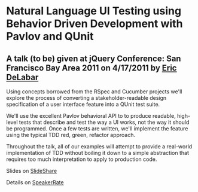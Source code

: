# Natural Language UI Testing using Behavior Driven Development with Pavlov and QUnit

## A talk (to be) given at jQuery Conference: San Francisco Bay Area 2011 on 4/17/2011 by [Eric DeLabar](http://twitter.com/edelabar)

Using concepts borrowed from the RSpec and Cucumber projects we'll explore the process of converting a stakeholder-readable design specification of a user interface feature into a QUnit test suite.

We'll use the excellent Pavlov behavioral API to to produce readable, high-level tests that describe and test the way a UI works, not the way it should be programmed. Once a few tests are written, we'll implement the feature using the typical TDD red, green, refactor approach.

Throughout the talk, all of our examples will attempt to provide a real-world implementation of TDD without boiling it down to a simple abstraction that requires too much interpretation to apply to production code.

Slides on [SlideShare](http://speakerrate.com/talks/7239-natural-language-ui-testing-using-behavior-driven-development-with-pavlov-and-qunit)

Details on [SpeakerRate](http://spkr8.com/t/7239)